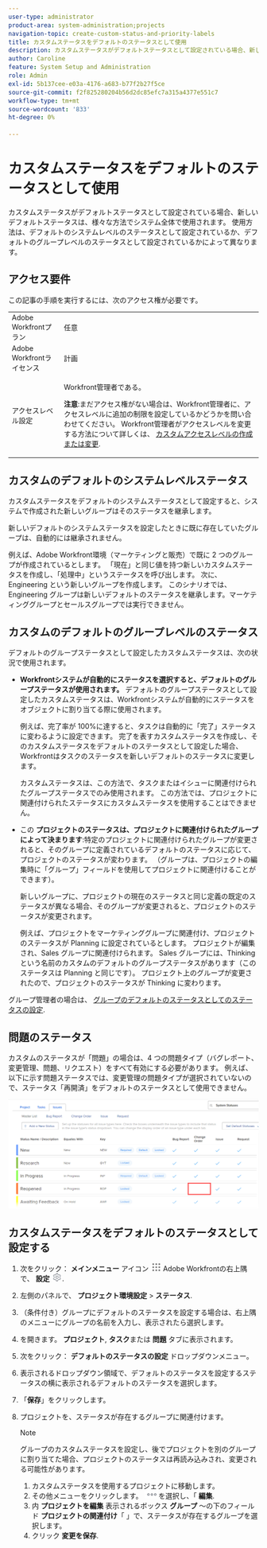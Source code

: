 ```yaml
---
user-type: administrator
product-area: system-administration;projects
navigation-topic: create-custom-status-and-priority-labels
title: カスタムステータスをデフォルトのステータスとして使用
description: カスタムステータスがデフォルトステータスとして設定されている場合、新しいデフォルトステータスは、様々な方法でシステム全体で使用されます。 使用方法は、デフォルトのシステムレベルのステータスとして設定されているか、デフォルトのグループレベルのステータスとして設定されているかによって異なります。
author: Caroline
feature: System Setup and Administration
role: Admin
exl-id: 5b137cee-e03a-4176-a683-b77f2b27f5ce
source-git-commit: f2f825280204b56d2dc85efc7a315a4377e551c7
workflow-type: tm+mt
source-wordcount: '833'
ht-degree: 0%

---
```


# カスタムステータスをデフォルトのステータスとして使用

カスタムステータスがデフォルトステータスとして設定されている場合、新しいデフォルトステータスは、様々な方法でシステム全体で使用されます。 使用方法は、デフォルトのシステムレベルのステータスとして設定されているか、デフォルトのグループレベルのステータスとして設定されているかによって異なります。

## アクセス要件

この記事の手順を実行するには、次のアクセス権が必要です。

<table style="table-layout:auto"> 
 <col> 
 <col> 
 <tbody> 
  <tr> 
   <td role="rowheader">Adobe Workfrontプラン</td> 
   <td>任意</td> 
  </tr> 
  <tr> 
   <td role="rowheader">Adobe Workfrontライセンス</td> 
   <td>計画</td> 
  </tr> 
  <tr> 
   <td role="rowheader">アクセスレベル設定</td> 
   <td> <p>Workfront管理者である。</p> <p><b>注意</b>:まだアクセス権がない場合は、Workfront管理者に、アクセスレベルに追加の制限を設定しているかどうかを問い合わせてください。 Workfront管理者がアクセスレベルを変更する方法について詳しくは、 <a href="../../../administration-and-setup/add-users/configure-and-grant-access/create-modify-access-levels.md" class="MCXref xref">カスタムアクセスレベルの作成または変更</a>.</p> </td> 
  </tr> 
 </tbody> 
</table>

## カスタムのデフォルトのシステムレベルステータス

カスタムステータスをデフォルトのシステムステータスとして設定すると、システムで作成された新しいグループはそのステータスを継承します。

新しいデフォルトのシステムステータスを設定したときに既に存在していたグループは、自動的には継承されません。

例えば、Adobe Workfront環境（マーケティングと販売）で既に 2 つのグループが作成されているとします。 「現在」と同じ値を持つ新しいカスタムステータスを作成し、「処理中」というステータスを呼び出します。 次に、Engineering という新しいグループを作成します。 このシナリオでは、Engineering グループは新しいデフォルトのステータスを継承します。マーケティンググループとセールスグループでは実行できません。

## カスタムのデフォルトのグループレベルのステータス

デフォルトのグループステータスとして設定したカスタムステータスは、次の状況で使用されます。

* **Workfrontシステムが自動的にステータスを選択すると、デフォルトのグループステータスが使用されます。** デフォルトのグループステータスとして設定したカスタムステータスは、Workfrontシステムが自動的にステータスをオブジェクトに割り当てる際に使用されます。

   例えば、完了率が 100%に達すると、タスクは自動的に「完了」ステータスに変わるように設定できます。 完了を表すカスタムステータスを作成し、そのカスタムステータスをデフォルトのステータスとして設定した場合、Workfrontはタスクのステータスを新しいデフォルトのステータスに変更します。

   カスタムステータスは、この方法で、タスクまたはイシューに関連付けられたグループステータスでのみ使用されます。 この方法では、プロジェクトに関連付けられたステータスにカスタムステータスを使用することはできません。

* この **プロジェクトのステータスは、プロジェクトに関連付けられたグループによって決まります**:特定のプロジェクトに関連付けられたグループが変更されると、そのグループに定義されているデフォルトのステータスに応じて、プロジェクトのステータスが変わります。 （グループは、プロジェクトの編集時に「グループ」フィールドを使用してプロジェクトに関連付けることができます）。

   新しいグループに、プロジェクトの現在のステータスと同じ定義の既定のステータスが異なる場合、そのグループが変更されると、プロジェクトのステータスが変更されます。

   例えば、プロジェクトをマーケティンググループに関連付け、プロジェクトのステータスが Planning に設定されているとします。 プロジェクトが編集され、Sales グループに関連付けられます。 Sales グループには、Thinking という名前のカスタムのデフォルトのグループステータスがあります（このステータスは Planning と同じです）。 プロジェクト上のグループが変更されたので、プロジェクトのステータスが Thinking に変わります。

グループ管理者の場合は、 [グループのデフォルトのステータスとしてのステータスの設定](/help/quicksilver/administration-and-setup/manage-groups/manage-group-statuses/use-custom-statuses-as-default-statuses-group.md).

## 問題のステータス

カスタムのステータスが「問題」の場合は、4 つの問題タイプ（バグレポート、変更管理、問題、リクエスト）をすべて有効にする必要があります。 例えば、以下に示す問題ステータスでは、変更管理の問題タイプが選択されていないので、ステータス「再開済」をデフォルトのステータスとして使用できません。

![](assets/all-4-issue-types-enabled.png)

## カスタムステータスをデフォルトのステータスとして設定する

1. 次をクリック： **メインメニュー** アイコン ![](assets/main-menu-icon.png) Adobe Workfrontの右上隅で、 **設定** ![](assets/gear-icon-settings.png).
1. 左側のパネルで、 **プロジェクト環境設定** > **ステータス**.
1. （条件付き）グループにデフォルトのステータスを設定する場合は、右上隅のメニューにグループの名前を入力し、表示されたら選択します。
1. を開きます。 **プロジェクト**, **タスク**&#x200B;または **問題** タブに表示されます。
1. 次をクリック： **デフォルトのステータスの設定** ドロップダウンメニュー。
1. 表示されるドロップダウン領域で、デフォルトのステータスを設定するステータスの横に表示されるデフォルトのステータスを選択します。
1. 「**保存**」をクリックします。
1. プロジェクトを、ステータスが存在するグループに関連付けます。

   >[!NOTE]
   >
   >グループのカスタムステータスを設定し、後でプロジェクトを別のグループに割り当てた場合、プロジェクトのステータスは再読み込みされ、変更される可能性があります。

   1. カスタムステータスを使用するプロジェクトに移動します。
   1. その他メニューをクリックします。 ![](assets/more-icon.png)を選択し、「 **編集**.
   1. 内 **プロジェクトを編集** 表示されるボックス **グループ** ～の下のフィールド **プロジェクトの関連付け**「 」で、ステータスが存在するグループを選択します。
   1. クリック **変更を保存**.
